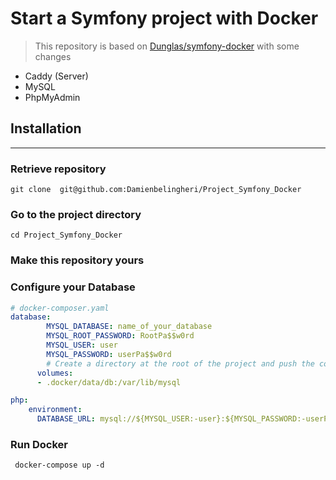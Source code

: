 # Start a Symfony project with Docker

> This repository is based on [Dunglas/symfony-docker](https://github.com/dunglas/symfony-docker) with some changes

- Caddy (Server)
- MySQL
- PhpMyAdmin

## Installation

***

### Retrieve repository

```shell
git clone  git@github.com:Damienbelingheri/Project_Symfony_Docker
```

### Go to the project directory

```shell
cd Project_Symfony_Docker
```

### Make this repository yours

### Configure your Database

```yaml
# docker-composer.yaml 
database:  
        MYSQL_DATABASE: name_of_your_database
        MYSQL_ROOT_PASSWORD: RootPa$$w0rd
        MYSQL_USER: user
        MYSQL_PASSWORD: userPa$$w0rd
        # Create a directory at the root of the project and push the content of /var/lib/mysql inside
      volumes:
      - .docker/data/db:/var/lib/mysql

php:
    environment:
      DATABASE_URL: mysql://${MYSQL_USER:-user}:${MYSQL_PASSWORD:-userPa$$w0rd}@database:3306/${MYSQL_DATABASE:-name_of_your_database}
```

### Run Docker

```shell
 docker-compose up -d
```
